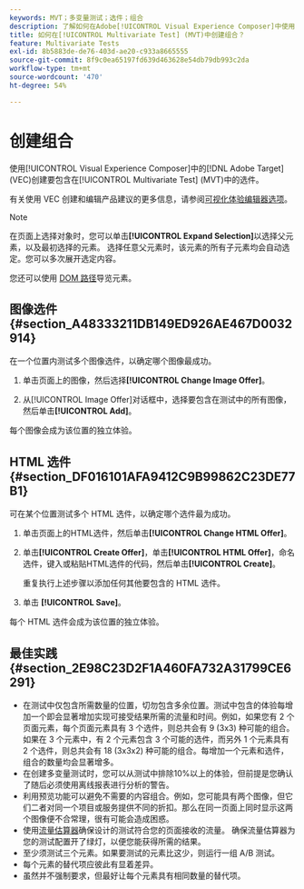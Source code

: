 ```yaml
---
keywords: MVT；多变量测试；选件；组合
description: 了解如何在Adobe[!UICONTROL Visual Experience Composer]中使用 [!DNL Target]  (VEC)来创建要包含在[!UICONTROL Multivariate Test] (MVT)中的选件。
title: 如何在[!UICONTROL Multivariate Test] (MVT)中创建组合？
feature: Multivariate Tests
exl-id: 8b5883de-de76-403d-ae20-c933a8665555
source-git-commit: 8f9c0ea65197fd639d463628e54db79db993c2da
workflow-type: tm+mt
source-wordcount: '470'
ht-degree: 54%

---
```


# 创建组合

使用[!UICONTROL Visual Experience Composer]中的[!DNL Adobe Target] (VEC)创建要包含在[!UICONTROL Multivariate Test] (MVT)中的选件。

有关使用 VEC 创建和编辑产品建议的更多信息，请参阅[可视化体验编辑器选项](/help/main/c-experiences/c-visual-experience-composer/viztarget-options.md)。

>[!NOTE]
>
>在页面上选择对象时，您可以单击&#x200B;**[!UICONTROL Expand Selection]**&#x200B;以选择父元素，以及最初选择的元素。 选择任意父元素时，该元素的所有子元素均会自动选定。您可以多次展开选定内容。
>
>您还可以使用 [DOM 路径](/help/main/c-experiences/c-visual-experience-composer/viztarget-options.md#dom-path)导览元素。

## 图像选件 {#section_A48333211DB149ED926AE467D0032914}

在一个位置内测试多个图像选件，以确定哪个图像最成功。

1. 单击页面上的图像，然后选择&#x200B;**[!UICONTROL Change Image Offer]**。

1. 从[!UICONTROL Image Offer]对话框中，选择要包含在测试中的所有图像，然后单击&#x200B;**[!UICONTROL Add]**。

每个图像会成为该位置的独立体验。

## HTML 选件 {#section_DF016101AFA9412C9B99862C23DE77B1}

可在某个位置测试多个 HTML 选件，以确定哪个选件最为成功。

1. 单击页面上的HTML选件，然后单击&#x200B;**[!UICONTROL Change HTML Offer]**。

1. 单击&#x200B;**[!UICONTROL Create Offer]**，单击&#x200B;**[!UICONTROL HTML Offer]**，命名选件，键入或粘贴HTML选件的代码，然后单击&#x200B;**[!UICONTROL Create]**。

   重复执行上述步骤以添加任何其他要包含的 HTML 选件。

1. 单击 **[!UICONTROL Save]**。

每个 HTML 选件会成为该位置的独立体验。

## 最佳实践 {#section_2E98C23D2F1A460FA732A31799CE6291}

* 在测试中仅包含所需数量的位置，切勿包含多余位置。测试中包含的体验每增加一个即会显著增加实现可接受结果所需的流量和时间。例如，如果您有 2 个页面元素，每个页面元素具有 3 个选件，则总共会有 9 (3x3) 种可能的组合。如果在 3 个元素中，有 2 个元素包含 3 个可能的选件，而另外 1 个元素具有 2 个选件，则总共会有 18 (3x3x2) 种可能的组合。每增加一个元素和选件，组合的数量均会显著增多。
* 在创建多变量测试时，您可以从测试中排除10%以上的体验，但前提是您确认了随后必须使用离线报表进行分析的警告。
* 利用预览功能可以避免不需要的内容组合。例如，您可能具有两个图像，但它们二者对同一个项目或服务提供不同的折扣。那么在同一页面上同时显示这两个图像便不合常理，很有可能会造成困惑。
* 使用[流量估算器](/help/main/c-activities/c-multivariate-testing/t-create-multivariate-test/traffic-estimator.md)确保设计的测试符合您的页面接收的流量。 确保流量估算器为您的测试配置开了绿灯，以便您能获得所需的结果。
* 至少须测试三个元素。如果要测试的元素比这少，则运行一组 A/B 测试。
* 每个元素的替代项应彼此有显着差异。
* 虽然并不强制要求，但最好让每个元素具有相同数量的替代项。
